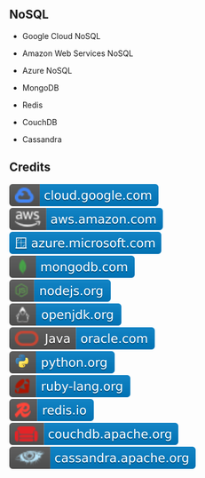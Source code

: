 NoSQL
-----

- Google Cloud NoSQL

- Amazon Web Services NoSQL

- Azure NoSQL

- MongoDB

- Redis

- CouchDB

- Cassandra

Credits
-------
[![image](
Credits/cloud.google.com.svg)](https://cloud.google.com/)  
[![image](
Credits/aws.amazon.com.svg)](https://aws.amazon.com/)  
[![image](
Credits/azure.microsoft.com.svg)](https://azure.microsoft.com/)  
[![image](
Credits/mongodb.com.svg)](https://mongodb.com/)  
[![image](
Credits/nodejs.org.svg)](https://nodejs.org/)  
[![image](
Credits/openjdk.org.svg)](https://openjdk.org/)  
[![image](
Credits/Java-oracle.com.svg)](https://oracle.com/java/)  
[![image](
Credits/python.org.svg)](https://python.org/)  
[![image](
Credits/ruby-lang.org.svg)](https://ruby-lang.org/)  
[![image](
Credits/redis.io.svg)](https://redis.io/)  
[![image](
Credits/couchdb.apache.org.svg)](https://couchdb.apache.org/)  
[![image](
Credits/cassandra.apache.org.svg)](https://cassandra.apache.org/)